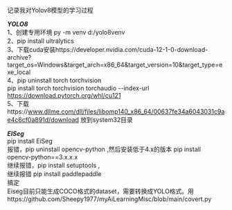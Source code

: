 记录我对Yolov8模型的学习过程

***YOLO8***  
1、创建专用环境 py -m venv d:/yolo8venv  
2、pip install ultralytics  
3、下载cuda安装https://developer.nvidia.com/cuda-12-1-0-download-archive?target_os=Windows&target_arch=x86_64&target_version=10&target_type=exe_local  
4、pip uninstall torch torchvision  
pip install torch torchvision torchaudio --index-url https://download.pytorch.org/whl/cu121  
5、下载https://www.dllme.com/dll/files/libomp140_x86_64/00637fe34a6043031c9ae4c6cf0a891d/download 放到system32目录  



***EISeg***   
pip install EiSeg  
报错，pip uninstall opencv-python ,然后安装低于4.x的版本 pip install opencv-python==3.x.x.x  
继续报错，pip install setuptools ,  
继续报错    pip install  paddlepaddle  
搞定  
Eiseg目前只能生成COCO格式的dataset，需要转换成YOLO格式。用https://github.com/Sheepy1977/myAiLearningMisc/blob/main/covert.py 
